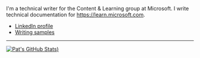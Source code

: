 I'm a technical writer for the Content & Learning group at Microsoft. I write
technical documentation for https://learn.microsoft.com.

- [LinkedIn profile](https://www.linkedin.com/in/pataltimore/)
- [Writing samples](writing-samples)

---

[![Pat's GitHub Stats](https://github-readme-stats.vercel.app/api?username=PatAltimore))](https://github.com/PatAltimore)

